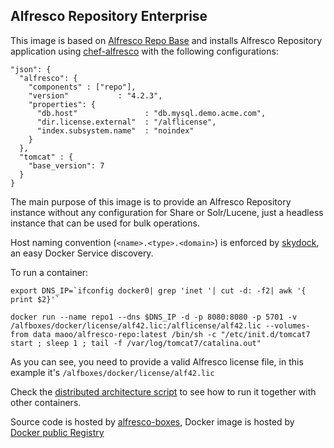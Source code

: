 Alfresco Repository Enterprise
---

This image is based on [Alfresco Repo Base](https://github.com/maoo/alfresco-boxes/tree/master/docker/images/base/alfresco-repo-base) and installs Alfresco Repository application using [chef-alfresco](https://github.com/maoo/chef-alfresco) with the following configurations:
```
"json": {
  "alfresco": {
    "components" : ["repo"],
    "version"           : "4.2.3",
    "properties": {
      "db.host"               : "db.mysql.demo.acme.com",
      "dir.license.external"  : "/alflicense",
      "index.subsystem.name"  : "noindex"
    }
  },
  "tomcat" : {
    "base_version": 7
  }
}
```

The main purpose of this image is to provide an Alfresco Repository instance without any configuration for Share or Solr/Lucene, just a headless instance that can be used for bulk operations.

Host naming convention (`<name>.<type>.<domain>`) is enforced by [skydock](https://github.com/crosbymichael/skydock), an easy Docker Service discovery.

To run a container:
```
export DNS_IP=`ifconfig docker0| grep 'inet '| cut -d: -f2| awk '{ print $2}'`

docker run --name repo1 --dns $DNS_IP -d -p 8080:8080 -p 5701 -v /alfboxes/docker/license/alf42.lic:/alflicense/alf42.lic --volumes-from data maoo/alfresco-repo:latest /bin/sh -c "/etc/init.d/tomcat7 start ; sleep 1 ; tail -f /var/log/tomcat7/catalina.out"
```
As you can see, you need to provide a valid Alfresco license file, in this example it's `/alfboxes/docker/license/alf42.lic`

Check the [distributed architecture script](https://github.com/maoo/alfresco-boxes/blob/master/docker/scripts/run/distributed-arch.sh) to see how to run it together with other containers.

Source code is hosted by [alfresco-boxes](https://github.com/maoo/alfresco-boxes/tree/master/docker/images/arch/alfresco-repo), Docker image is hosted by [Docker public Registry](https://registry.hub.docker.com/u/maoo/alfresco-repo)
